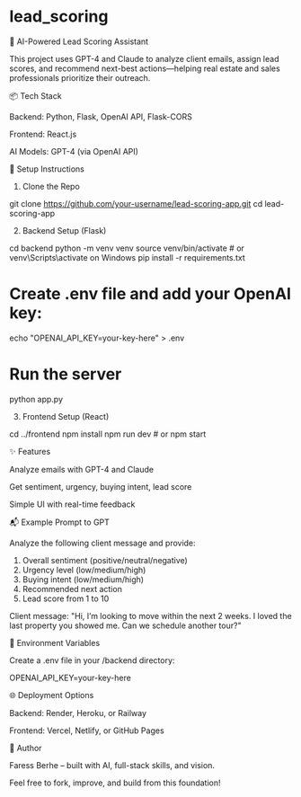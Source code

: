 # lead_scoring
🧠 AI-Powered Lead Scoring Assistant

This project uses GPT-4 and Claude to analyze client emails, assign lead scores, and recommend next-best actions—helping real estate and sales professionals prioritize their outreach.

📦 Tech Stack

Backend: Python, Flask, OpenAI API, Flask-CORS

Frontend: React.js

AI Models: GPT-4 (via OpenAI API)

🚀 Setup Instructions

1. Clone the Repo

git clone https://github.com/your-username/lead-scoring-app.git
cd lead-scoring-app

2. Backend Setup (Flask)

cd backend
python -m venv venv
source venv/bin/activate  # or venv\Scripts\activate on Windows
pip install -r requirements.txt

# Create .env file and add your OpenAI key:
echo "OPENAI_API_KEY=your-key-here" > .env

# Run the server
python app.py

3. Frontend Setup (React)

cd ../frontend
npm install
npm run dev  # or npm start

✨ Features

Analyze emails with GPT-4 and Claude

Get sentiment, urgency, buying intent, lead score

Simple UI with real-time feedback

📬 Example Prompt to GPT

Analyze the following client message and provide:
1. Overall sentiment (positive/neutral/negative)
2. Urgency level (low/medium/high)
3. Buying intent (low/medium/high)
4. Recommended next action
5. Lead score from 1 to 10

Client message:
"Hi, I’m looking to move within the next 2 weeks. I loved the last property you showed me. Can we schedule another tour?"

🔐 Environment Variables

Create a .env file in your /backend directory:

OPENAI_API_KEY=your-key-here

🌐 Deployment Options

Backend: Render, Heroku, or Railway

Frontend: Vercel, Netlify, or GitHub Pages

🙌 Author

Faress Berhe – built with AI, full-stack skills, and vision.

Feel free to fork, improve, and build from this foundation!